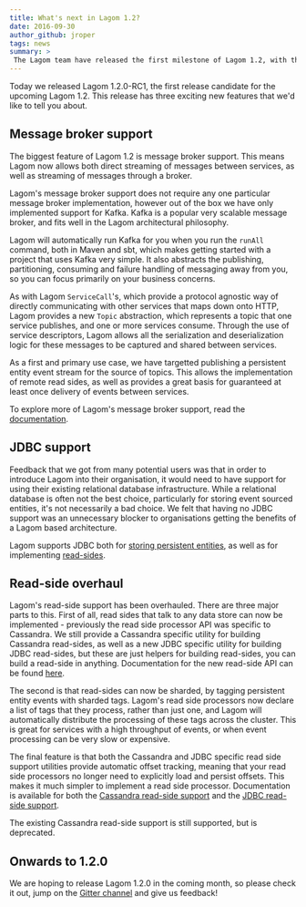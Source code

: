 ```yaml
---
title: What's next in Lagom 1.2?
date: 2016-09-30
author_github: jroper
tags: news
summary: >
 The Lagom team have released the first milestone of Lagom 1.2, with three new major features to try out.
---
```


Today we released Lagom 1.2.0-RC1, the first release candidate for the upcoming Lagom 1.2. This release has three exciting new features that we'd like to tell you about.

## Message broker support

The biggest feature of Lagom 1.2 is message broker support. This means Lagom now allows both direct streaming of messages between services, as well as streaming of messages through a broker.

Lagom's message broker support does not require any one particular message broker implementation, however out of the box we have only implemented support for Kafka. Kafka is a popular very scalable message broker, and fits well in the Lagom architectural philosophy.

Lagom will automatically run Kafka for you when you run the `runAll` command, both in Maven and sbt, which makes getting started with a project that uses Kafka very simple. It also abstracts the publishing, partitioning, consuming and failure handling of messaging away from you, so you can focus primarily on your business concerns.

As with Lagom `ServiceCall`'s, which provide a protocol agnostic way of directly communicating with other services that maps down onto HTTP, Lagom provides a new `Topic` abstraction, which represents a topic that one service publishes, and one or more services consume. Through the use of service descriptors, Lagom allows all the serialization and deserialization logic for these messages to be captured and shared between services.

As a first and primary use case, we have targetted publishing a persistent entity event stream for the source of topics. This allows the implementation of remote read sides, as well as provides a great basis for guaranteed at least once delivery of events between services.

To explore more of Lagom's message broker support, read the [documentation](http://www.lagomframework.com/documentation/1.2.x/java/MessageBroker.html).

## JDBC support

Feedback that we got from many potential users was that in order to introduce Lagom into their organisation, it would need to have support for using their existing relational database infrastructure. While a relational database is often not the best choice, particularly for storing event sourced entities, it's not necessarily a bad choice. We felt that having no JDBC support was an unnecessary blocker to organisations getting the benefits of a Lagom based architecture.

Lagom supports JDBC both for [storing persistent entities](http://www.lagomframework.com/documentation/1.2.x/java/PersistentEntityRDBMS.html), as well as for implementing [read-sides](http://www.lagomframework.com/documentation/1.2.x/java/ReadSideRDBMS.html).

## Read-side overhaul

Lagom's read-side support has been overhauled. There are three major parts to this. First of all, read sides that talk to any data store can now be implemented - previously the read side processor API was specific to Cassandra. We still provide a Cassandra specific utility for building Cassandra read-sides, as well as a new JDBC specific utility for building JDBC read-sides, but these are just helpers for building read-sides, you can build a read-side in anything. Documentation for the new read-side API can be found [here](http://www.lagomframework.com/documentation/1.2.x/java/ReadSide.html).

The second is that read-sides can now be sharded, by tagging persistent entity events with sharded tags. Lagom's read side processors now declare a list of tags that they process, rather than just one, and Lagom will automatically distribute the processing of these tags across the cluster. This is great for services with a high throughput of events, or when event processing can be very slow or expensive.

The final feature is that both the Cassandra and JDBC specific read side support utilities provide automatic offset tracking, meaning that your read side processors no longer need to explicitly load and persist offsets. This makes it much simpler to implement a read side processor. Documentation is available for both the [Cassandra read-side support](http://www.lagomframework.com/documentation/1.2.x/java/ReadSideCassandra.html) and the [JDBC read-side support](http://www.lagomframework.com/documentation/1.2.x/java/ReadSideRDBMS.html).

The existing Cassandra read-side support is still supported, but is deprecated.

## Onwards to 1.2.0

We are hoping to release Lagom 1.2.0 in the coming month, so please check it out, jump on the [Gitter channel](https://gitter.im/lagom/lagom) and give us feedback!
